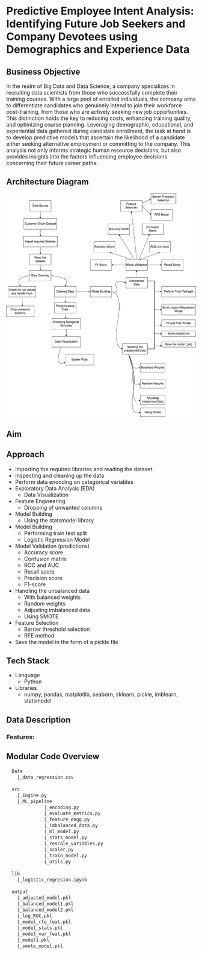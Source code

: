 # Predictive Employee Intent Analysis: Identifying Future Job Seekers and Company Devotees using Demographics and Experience Data

## Business Objective
In the realm of Big Data and Data Science, a company specializes in recruiting data scientists from those who successfully complete their training courses. With a large pool of enrolled individuals, the company aims to differentiate candidates who genuinely intend to join their workforce post-training, from those who are actively seeking new job opportunities. This distinction holds the key to reducing costs, enhancing training quality, and optimizing course planning. Leveraging demographic, educational, and experiential data gathered during candidate enrollment, the task at hand is to develop predictive models that ascertain the likelihood of a candidate either seeking alternative employment or committing to the company. This analysis not only informs strategic human resource decisions, but also provides insights into the factors influencing employee decisions concerning their future career paths.

## Architecture Diagram
<img src="architecture_diagram.png" >

## Aim

## Approach
- Importing the required libraries and reading the dataset.
- Inspecting and cleaning up the data
- Perform data encoding on categorical variables
- Exploratory Data Analysis (EDA)
  - Data Visualization
- Feature Engineering
  - Dropping of unwanted columns
- Model Building
  - Using the statsmodel library
- Model Building
  - Performing train test split
  - Logistic Regression Model
- Model Validation (predictions)
  - Accuracy score
  - Confusion matrix
  - ROC and AUC
  - Recall score
  - Precision score
  - F1-score
- Handling the unbalanced data
  - With balanced weights
  - Random weights
  - Adjusting imbalanced data
  - Using SMOTE
- Feature Selection
  - Barrier threshold selection
  - RFE method
- Save the model in the form of a pickle file

## Tech Stack
- Language
   - Python
- Libraries
  - numpy, pandas, matplotlib, seaborn, sklearn, pickle, imblearn,
statsmodel 

## Data Description
### Features:
    
## Modular Code Overview

```
  Data
    |_data_regression.csv

  src
    |_Engine.py
    |_ML_pipeline
              |_encoding.py
              |_evaluate_metrics.py
              |_feature_engg.py
              |_imbalanced_data.py
              |_ml_model.py
              |_stats_model.py
              |_rescale_variables.py
              |_scaler.py
              |_train_model.py
              |_utils.py

  lib
    |_logistic_regresion.ipynb

  output
    |_adjusted_model.pkl
    |_balanced_model1.pkl
    |_balanced_model2.pkl
    |_log_ROC.pkl
    |_model_rfe_feat.pkl
    |_model_stats.pkl
    |_model_var_feat.pkl
    |_model1.pkl
    |_smote_model.pkl
```
